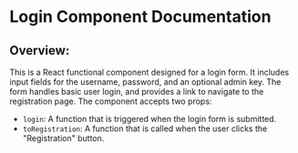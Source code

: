 # Login Component Documentation

## Overview:
This is a React functional component designed for a login form. It includes input fields for the username, password, and an optional admin key. The form handles basic user login, and provides a link to navigate to the registration page. The component accepts two props:

- `login`: A function that is triggered when the login form is submitted.
- `toRegistration`: A function that is called when the user clicks the "Registration" button.
